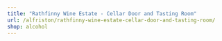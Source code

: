 ```yaml
---
title: "Rathfinny Wine Estate - Cellar Door and Tasting Room"
url: /alfriston/rathfinny-wine-estate-cellar-door-and-tasting-room/
shop: alcohol
---
```

